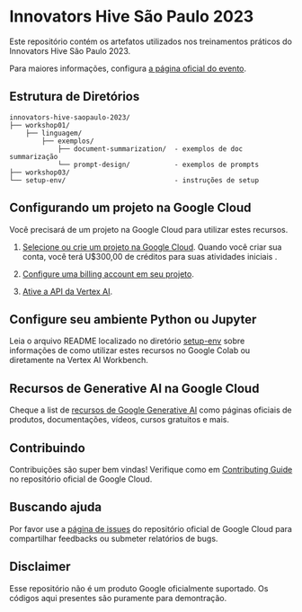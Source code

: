 # Innovators Hive São Paulo 2023

Este repositório contém os artefatos utilizados nos treinamentos práticos do Innovators Hive São Paulo 2023.

Para maiores informações, configura [a página oficial do evento](https://cloudonair.withgoogle.com/events/summit-sao-paulo-2023).

## Estrutura de Diretórios

```
innovators-hive-saopaulo-2023/
├── workshop01/
    ├── linguagem/
        ├── exemplos/             
            ├── document-summarization/  - exemplos de doc summarização
            └── prompt-design/           - exemplos de prompts
├── workshop03/
└── setup-env/                           - instruções de setup
```

## Configurando um projeto na Google Cloud
Você precisará de um projeto na Google Cloud para utilizar estes recursos.

1. [Selecione ou crie um projeto na Google Cloud](https://console.cloud.google.com/cloud-resource-manager). Quando você criar sua conta, você terá U$300,00 de créditos para suas atividades iniciais .

2. [Configure uma billing account em seu projeto](https://cloud.google.com/billing/docs/how-to/modify-project).

3. [Ative a API da Vertex AI](https://console.cloud.google.com/flows/enableapi?apiid=aiplatform.googleapis.com). 

## Configure seu ambiente Python ou Jupyter
Leia o arquivo README localizado no diretório [setup-env](https://github.com/GoogleCloudPlatform/generative-ai/tree/main/setup-env) sobre informações de como utilizar estes recursos no Google Colab ou diretamente na Vertex AI Workbench.

## Recursos de Generative AI na Google Cloud
Cheque a list de [recursos de Google Generative AI](RESOURCES.md) como páginas oficiais de produtos, documentações, vídeos, cursos gratuitos e mais.

## Contribuindo
Contribuições são super bem vindas! Verifique como em [Contributing Guide](https://github.com/GoogleCloudPlatform/generative-ai/blob/main/CONTRIBUTING.md) no repositório oficial de Google Cloud.

## Buscando ajuda
Por favor use a [página de issues](https://github.com/GoogleCloudPlatform/generative-ai/issues) do repositório oficial de Google Cloud para compartilhar feedbacks ou submeter relatórios de bugs.

## Disclaimer
Esse repositório não é um produto Google oficialmente suportado. Os códigos aqui presentes são puramente para demontração.